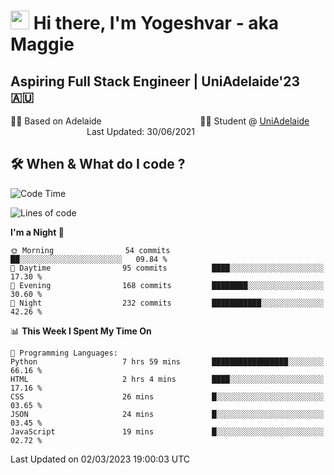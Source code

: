 <h1><img src="https://emojis.slackmojis.com/emojis/images/1531849430/4246/blob-sunglasses.gif?1531849430" width="30"/> Hi there, I'm Yogeshvar - aka Maggie</h1>

## Aspiring Full Stack Engineer | UniAdelaide'23 🇦🇺  
🏂🏻  Based on Adelaide &nbsp;&nbsp;&nbsp;&nbsp;&nbsp;&nbsp;&nbsp;&nbsp;&nbsp;&nbsp;&nbsp;&nbsp;&nbsp;&nbsp;&nbsp;&nbsp;&nbsp;&nbsp;&nbsp;&nbsp;&nbsp;&nbsp;&nbsp;&nbsp;&nbsp;&nbsp;&nbsp;&nbsp;&nbsp;&nbsp;&nbsp;&nbsp;&nbsp;&nbsp;&nbsp;&nbsp;&nbsp;&nbsp;&nbsp;👨‍💻 Student @ [UniAdelaide](https://www.adelaide.edu.au)   &nbsp;&nbsp;&nbsp;&nbsp;&nbsp;&nbsp;&nbsp;&nbsp;&nbsp;&nbsp;&nbsp;&nbsp;&nbsp;&nbsp;&nbsp;&nbsp;&nbsp;&nbsp;&nbsp;&nbsp;&nbsp;&nbsp;&nbsp;&nbsp;&nbsp;&nbsp;&nbsp;&nbsp;&nbsp;&nbsp;&nbsp;Last Updated: 30/06/2021

## 🛠 When & What do I code ?  

<!--START_SECTION:waka-->
![Code Time](http://img.shields.io/badge/Code%20Time-1%2C970%20hrs%2052%20mins-blue)

![Lines of code](https://img.shields.io/badge/From%20Hello%20World%20I%27ve%20Written-3.3%20million%20lines%20of%20code-blue)

**I'm a Night 🦉** 

```text
🌞 Morning                54 commits          ██░░░░░░░░░░░░░░░░░░░░░░░   09.84 % 
🌆 Daytime                95 commits          ████░░░░░░░░░░░░░░░░░░░░░   17.30 % 
🌃 Evening                168 commits         ████████░░░░░░░░░░░░░░░░░   30.60 % 
🌙 Night                  232 commits         ███████████░░░░░░░░░░░░░░   42.26 % 
```


📊 **This Week I Spent My Time On** 

```text
💬 Programming Languages: 
Python                   7 hrs 59 mins       █████████████████░░░░░░░░   66.16 % 
HTML                     2 hrs 4 mins        ████░░░░░░░░░░░░░░░░░░░░░   17.16 % 
CSS                      26 mins             █░░░░░░░░░░░░░░░░░░░░░░░░   03.65 % 
JSON                     24 mins             █░░░░░░░░░░░░░░░░░░░░░░░░   03.45 % 
JavaScript               19 mins             █░░░░░░░░░░░░░░░░░░░░░░░░   02.72 % 
```


 Last Updated on 02/03/2023 19:00:03 UTC
<!--END_SECTION:waka-->
